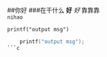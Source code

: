 ##你好
###在干什么
**好**
*好*
靠靠靠<br>
`nihao`

```printf("output msg")```

```c 
	printf("output msg");
```c
